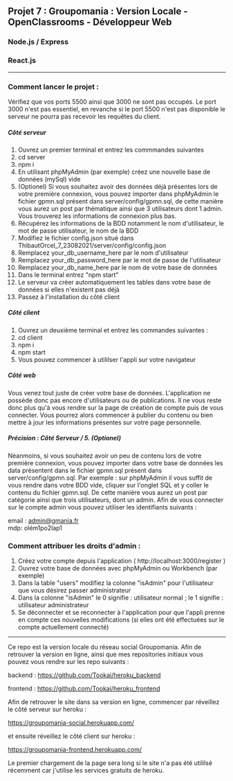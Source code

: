 ## Projet 7 : Groupomania : Version Locale - OpenClassrooms - Développeur Web
### Node.js / Express
### React.js

<hr/>

### Comment lancer le projet :
Vérifiez que vos ports 5500 ainsi que 3000 ne sont pas occupés. Le port 3000 n'est pas essentiel, en revanche si le port 5500 n'est pas disponible le serveur ne pourra pas recevoir les requêtes du client.

##### Côté serveur
1. Ouvrez un premier terminal et entrez les commmandes suivantes
2. cd server
3. npm i
4. En utilisant phpMyAdmin (par exemple) créez une nouvelle base de données (mySql) vide
5. (Optionel) Si vous souhaitez avoir des données déjà présentes lors de votre première connexion, vous pouvez importer dans phpMyAdmin le fichier gpmn.sql présent dans server/config/gpmn.sql, de cette manière vous aurez un post par thématique ainsi que 3 utilisateurs dont 1 admin. Vous trouverez les informations de connexion plus bas.
6. Récupérez les informations de la BDD notamment le nom d'utilisateur, le mot de passe utilisateur, le nom de la BDD
7. Modifiez le fichier config.json situé dans ThibautOrcel_7_23082021/server/config/config.json
8. Remplacez your_db_username_here par le nom d'utilisateur
9. Remplacez your_db_password_here par le mot de passe de l'utilisateur
10. Remplacez your_db_name_here par le nom de votre base de données
11. Dans le terminal entrez "npm start"
12. Le serveur va créer automatiquement les tables dans votre base de données si elles n'existent pas déjà
13. Passez à l'installation du côté client

##### Côté client
1. Ouvrez un deuxième terminal et entrez les commandes suivantes :
2. cd client
3. npm i
4. npm start
5. Vous pouvez commencer à utililser l'appli sur votre navigateur

##### Côté web
Vous venez tout juste de créer votre base de données. L'application ne possède donc pas encore d'utilisateurs ou de publications.
Il ne vous reste donc plus qu'à vous rendre sur la page de création de compte puis de vous connecter. Vous pourrez alors commencer à publier du contenu ou bien mettre à jour les informations présentes sur votre page personnelle.


##### Précision : Côté Serveur / 5. (Optionel)
Néanmoins, si vous souhaitez avoir un peu de contenu lors de votre première connexion, vous pouvez importer dans votre base de données les data présentent dans le fichier gpmn.sql présent dans server/config/gpmn.sql. Par exemple : sur phpMyAdmin il vous suffit de vous rendre dans votre BDD vide, cliquer sur l'onglet SQL et y coller le contenu du fichier gpmn.sql. De cette manière vous aurez un post par catégorie ainsi que trois utilisateurs, dont un admin.
Afin de vous connecter sur le compte admin vous pouvez utiliser les identifiants suivants : 

email : admin@gmania.fr<br/>
mdp: olém1po2lap1

### Comment attribuer les droits d'admin :
1. Créez votre compte depuis l'application ( http://localhost:3000/register )
2. Ouvrez votre base de données avec phpMyAdmin ou Workbench (par exemple)
3. Dans la table "users" modifiez la colonne "isAdmin" pour l'utilisateur que vous désirez passer administrateur
4. Dans la colonne "isAdmin" le 0 signifie : utilisateur normal ; le 1 signifie : utilisateur administrateur
5. Se déconnecter et se reconnecter à l'application pour que l'appli prenne en compte ces nouvelles modifications (si elles ont été effectuées sur le compte actuellement connecté)

<hr/>

Ce repo est la version locale du réseau social Groupomania. Afin de retrouver la version en ligne, ainsi que mes repositories initiaux vous pouvez vous rendre sur les repo suivants : 

backend : https://github.com/Tookai/heroku_backend

frontend : https://github.com/Tookai/heroku_frontend

Afin de retrouver le site dans sa version en ligne, commencer par réveillez le côté serveur sur heroku : 

https://groupomania-social.herokuapp.com/

et ensuite réveillez le côté client sur heroku : 

https://groupomania-frontend.herokuapp.com/


Le premier chargement de la page sera long si le site n'a pas été utililsé récemment car j'utilise les services gratuits de heroku.
